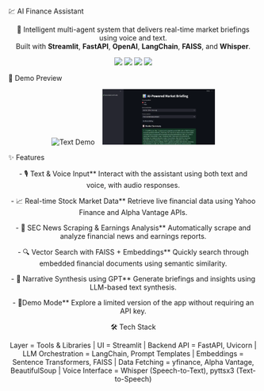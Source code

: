 💹 AI Finance Assistant

<p align="center">
  🤖 Intelligent multi-agent system that delivers real-time market briefings using voice and text.<br/>
  Built with <strong>Streamlit</strong>, <strong>FastAPI</strong>, <strong>OpenAI</strong>, <strong>LangChain</strong>, <strong>FAISS</strong>, and <strong>Whisper</strong>.
</p>

<p align="center">
  <img src="https://img.shields.io/badge/streamlit-live-ff4b4b?logo=streamlit" />
  <img src="https://img.shields.io/badge/python-3.10%2B-blue?logo=python" />
  <img src="https://img.shields.io/badge/license-MIT-green" />
  <img src="https://img.shields.io/badge/voice-enabled-purple" />
</p>


📸 Demo Preview

<p align="center">
  <img src="https://drive.google.com/file/d/1Bg5DXaWHOLUXd2Hl31AUwU361Hkq5BBY/view?usp=sharing" alt="Text Demo" width="45%" />
  &nbsp;&nbsp;
  <img src="docs/demo_voice.png" alt="Voice Demo" width="45%" />
</p>


✨ Features
<p align="center">
- 🎙️ Text & Voice Input**  
  Interact with the assistant using both text and voice, with audio responses.
  </p>

<p align="center">
- 📈 Real-time Stock Market Data**  
  Retrieve live financial data using Yahoo Finance and Alpha Vantage APIs.
  </p>
<p align="center">
- 📰 SEC News Scraping & Earnings Analysis**  
  Automatically scrape and analyze financial news and earnings reports.
  </p>
<p align="center">
- 🔍 Vector Search with FAISS + Embeddings**  
  Quickly search through embedded financial documents using semantic similarity.
  </p>
<p align="center">
- 🧠 Narrative Synthesis using GPT**  
  Generate briefings and insights using LLM-based text synthesis.
  </p>
<p align="center">
- 🧪Demo Mode**  
  Explore a limited version of the app without requiring an API key.
  </p>
<p align="center">
🛠️ Tech Stack
   </p>
   <p align="center">
Layer     =          Tools & Libraries                          |
UI         =         Streamlit                                  |
Backend API    =     FastAPI, Uvicorn                           |
 LLM Orchestration  = LangChain, Prompt Templates                |
 Embeddings         = Sentence Transformers, FAISS               |
 Data Fetching      = yfinance, Alpha Vantage, BeautifulSoup     |
 Voice Interface    = Whisper (Speech-to-Text), pyttsx3 (Text-to-Speech) 
  </p>
 


